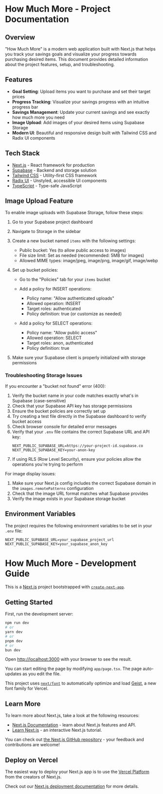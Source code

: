 # How Much More - Project Documentation

## Overview

"How Much More" is a modern web application built with Next.js that helps you track your savings goals and visualize your progress towards purchasing desired items. This document provides detailed information about the project features, setup, and troubleshooting.

## Features

- **Goal Setting**: Upload items you want to purchase and set their target prices
- **Progress Tracking**: Visualize your savings progress with an intuitive progress bar
- **Savings Management**: Update your current savings and see exactly how much more you need
- **Image Upload**: Add images of your desired items using Supabase Storage
- **Modern UI**: Beautiful and responsive design built with Tailwind CSS and Radix UI components

## Tech Stack

- [Next.js](https://nextjs.org) - React framework for production
- [Supabase](https://supabase.com) - Backend and storage solution
- [Tailwind CSS](https://tailwindcss.com) - Utility-first CSS framework
- [Radix UI](https://www.radix-ui.com) - Unstyled, accessible UI components
- [TypeScript](https://www.typescriptlang.org) - Type-safe JavaScript

## Image Upload Feature

To enable image uploads with Supabase Storage, follow these steps:

1. Go to your Supabase project dashboard
2. Navigate to Storage in the sidebar
3. Create a new bucket named `items` with the following settings:

   - Public bucket: Yes (to allow public access to images)
   - File size limit: Set as needed (recommended: 5MB for images)
   - Allowed MIME types: image/jpeg, image/png, image/gif, image/webp

4. Set up bucket policies:

   - Go to the "Policies" tab for your `items` bucket
   - Add a policy for INSERT operations:

     - Policy name: "Allow authenticated uploads"
     - Allowed operation: INSERT
     - Target roles: authenticated
     - Policy definition: true (or customize as needed)

   - Add a policy for SELECT operations:
     - Policy name: "Allow public access"
     - Allowed operation: SELECT
     - Target roles: anon, authenticated
     - Policy definition: true

5. Make sure your Supabase client is properly initialized with storage permissions

### Troubleshooting Storage Issues

If you encounter a "bucket not found" error (400):

1. Verify the bucket name in your code matches exactly what's in Supabase (case-sensitive)
2. Check that your Supabase API key has storage permissions
3. Ensure the bucket policies are correctly set up
4. Try creating a test file directly in the Supabase dashboard to verify bucket access
5. Check browser console for detailed error messages
6. Verify that your `.env` file contains the correct Supabase URL and API key:
   ```
   NEXT_PUBLIC_SUPABASE_URL=https://your-project-id.supabase.co
   NEXT_PUBLIC_SUPABASE_KEY=your-anon-key
   ```
7. If using RLS (Row Level Security), ensure your policies allow the operations you're trying to perform

For image display issues:

1. Make sure your Next.js config includes the correct Supabase domain in the `images.remotePatterns` configuration
2. Check that the image URL format matches what Supabase provides
3. Verify the image exists in your Supabase storage bucket

## Environment Variables

The project requires the following environment variables to be set in your `.env` file:

```env
NEXT_PUBLIC_SUPABASE_URL=your_supabase_project_url
NEXT_PUBLIC_SUPABASE_KEY=your_supabase_anon_key
```

# How Much More - Development Guide

This is a [Next.js](https://nextjs.org) project bootstrapped with [`create-next-app`](https://nextjs.org/docs/app/api-reference/cli/create-next-app).

## Getting Started

First, run the development server:

```bash
npm run dev
# or
yarn dev
# or
pnpm dev
# or
bun dev
```

Open [http://localhost:3000](http://localhost:3000) with your browser to see the result.

You can start editing the page by modifying `app/page.tsx`. The page auto-updates as you edit the file.

This project uses [`next/font`](https://nextjs.org/docs/app/building-your-application/optimizing/fonts) to automatically optimize and load [Geist](https://vercel.com/font), a new font family for Vercel.

## Learn More

To learn more about Next.js, take a look at the following resources:

- [Next.js Documentation](https://nextjs.org/docs) - learn about Next.js features and API.
- [Learn Next.js](https://nextjs.org/learn) - an interactive Next.js tutorial.

You can check out [the Next.js GitHub repository](https://github.com/vercel/next.js) - your feedback and contributions are welcome!

## Deploy on Vercel

The easiest way to deploy your Next.js app is to use the [Vercel Platform](https://vercel.com/new?utm_medium=default-template&filter=next.js&utm_source=create-next-app&utm_campaign=create-next-app-readme) from the creators of Next.js.

Check out our [Next.js deployment documentation](https://nextjs.org/docs/app/building-your-application/deploying) for more details.
